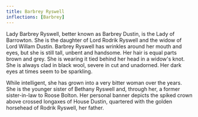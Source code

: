 ```yaml
---
title: Barbrey Ryswell
inflections: [Barbrey]
---
```


Lady Barbrey Ryswell, better known as Barbrey Dustin, is the Lady of Barrowton. She is the daughter of Lord Rodrik Ryswell and the widow of Lord Willam Dustin. Barbrey Ryswell has wrinkles around her mouth and eyes, but she is still tall, unbent and handsome. Her hair is equal parts brown and grey. She is wearing it tied behind her head in a widow's knot. She is always clad in black wool, severe in cut and unadorned. Her dark eyes at times seem to be sparkling.

While intelligent, she has grown into a very bitter woman over the years. She is the younger sister of Bethany Ryswell and, through her, a former sister-in-law to Roose Bolton. Her personal banner depicts the spiked crown above crossed longaxes of House Dustin, quartered with the golden horsehead of Rodrik Ryswell, her father.


